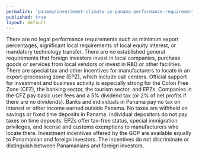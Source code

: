 ```yaml
---
permalink: 'panama/investment-climate-in-panama-performance-requirements-and-incentives.html'
published: true
layout: default
---
```

There are no legal performance requirements such as minimum export percentages, significant local requirements of local equity interest, or mandatory technology transfer. There are no established general requirements that foreign investors invest in local companies, purchase goods or services from local vendors or invest in R&D or other facilities. There are special tax and other incentives for manufacturers to locate in an export-processing zone (EPZ), which include call centers. Official support for investment and business activity is especially strong for the Colon Free Zone (CFZ), the banking sector, the tourism sector, and EPZs. Companies in the CFZ pay basic user fees and a 5% dividend tax (or 2% of net profits if there are no dividends). Banks and individuals in Panama pay no tax on interest or other income earned outside Panama. No taxes are withheld on savings or fixed time deposits in Panama. Individual depositors do not pay taxes on time deposits. EPZs offer tax-free status, special immigration privileges, and license and customs exemptions to manufacturers who locate there. Investment incentives offered by the GOP are available equally to Panamanian and foreign investors. The incentives do not discriminate or distinguish between Panamanians and foreign investors.
